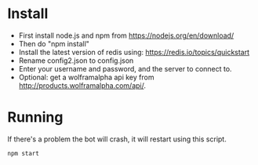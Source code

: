 # Install
* First install node.js and npm from https://nodejs.org/en/download/
* Then do "npm install"
* Install the latest version of redis using: https://redis.io/topics/quickstart
* Rename config2.json to config.json
* Enter your username and password, and the server to connect to.
* Optional: get a wolframalpha api key from http://products.wolframalpha.com/api/. 

# Running
If there's a problem the bot will crash, it will restart using this script.
	
    npm start
